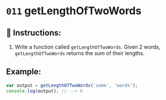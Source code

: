 # `011` getLengthOfTwoWords

## 📝 Instructions:

1. Write a function called `getLengthOfTwoWords`. Given 2 words, `getLengthOfTwoWords` returns the *sum* of their lengths.

## Example:

```Javascript
var output = getLengthOfTwoWords('some', 'words');
console.log(output); // --> 9
```
